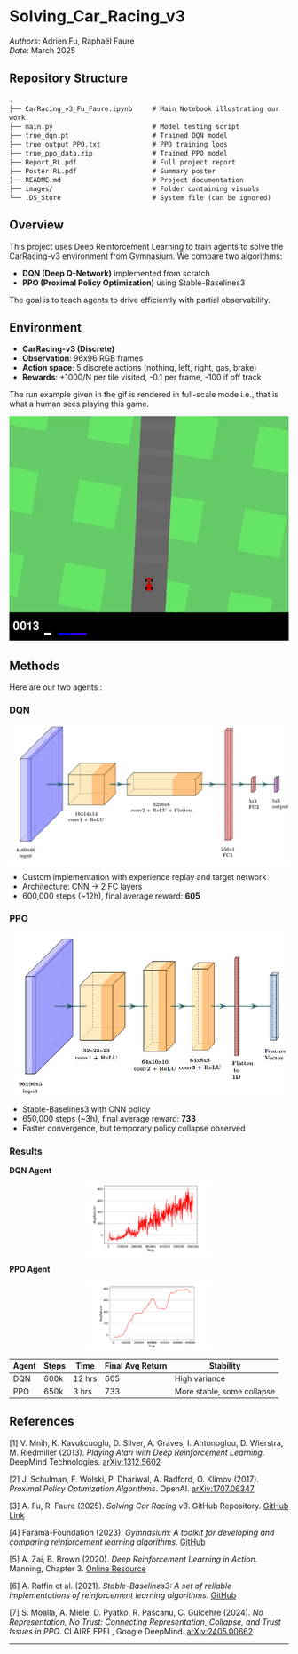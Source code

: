 # Solving_Car_Racing_v3

*Authors*: Adrien Fu, Raphaël Faure  
*Date*: March 2025

## Repository Structure

```
.
├── CarRacing_v3_Fu_Faure.ipynb     # Main Notebook illustrating our work
├── main.py                         # Model testing script
├── true_dqn.pt                     # Trained DQN model
├── true_output_PPO.txt             # PPO training logs
├── true_ppo_data.zip               # Trained PPO model
├── Report_RL.pdf                   # Full project report
├── Poster RL.pdf                   # Summary poster
├── README.md                       # Project documentation
├── images/                         # Folder containing visuals
└── .DS_Store                       # System file (can be ignored)
```



## Overview

This project uses Deep Reinforcement Learning to train agents to solve the CarRacing-v3 environment from Gymnasium. We compare two algorithms:

- **DQN (Deep Q-Network)** implemented from scratch
- **PPO (Proximal Policy Optimization)** using Stable-Baselines3

The goal is to teach agents to drive efficiently with partial observability.

## Environment

- **CarRacing-v3 (Discrete)**
- **Observation**: 96x96 RGB frames
- **Action space**: 5 discrete actions (nothing, left, right, gas, brake)
- **Rewards**: +1000/N per tile visited, -0.1 per frame, -100 if off track
  
The run example given in the gif is rendered in full-scale mode i.e., that is what a human sees playing this game.<br>

<p align='center'>
<img src='./images/run.gif'>
</p>


## Methods
Here are our two agents :
### DQN

<p align='center'>
<img src='./images/dqn architecture.png'>
</p>

- Custom implementation with experience replay and target network
- Architecture: CNN → 2 FC layers
- 600,000 steps (~12h), final average reward: **605**
  

### PPO

<p align='center'>
<img src='./images/ppo architecture.png'>
</p>

- Stable-Baselines3 with CNN policy
- 650,000 steps (~3h), final average reward: **733**
- Faster convergence, but temporary policy collapse observed

### Results

**DQN Agent**
<p align="center">
  <img src="./images/dqn_agent.png" alt="DQN Agent" width="45%"/>
</p>

**PPO Agent** 
<p align="center">
  <img src="./images/ppo_agent.png" alt="PPO Agent" width="45%"/>
</p>

| Agent | Steps | Time   | Final Avg Return | Stability       |
|-------|-------|--------|------------------|-----------------|
| DQN   | 600k  | 12 hrs | 605              | High variance   |
| PPO   | 650k  | 3 hrs  | 733              | More stable, some collapse |

## References

[1] V. Mnih, K. Kavukcuoglu, D. Silver, A. Graves, I. Antonoglou, D. Wierstra, M. Riedmiller (2013). *Playing Atari with Deep Reinforcement Learning*. DeepMind Technologies. [arXiv:1312.5602](https://arxiv.org/abs/1312.5602)

[2] J. Schulman, F. Wolski, P. Dhariwal, A. Radford, O. Klimov (2017). *Proximal Policy Optimization Algorithms*. OpenAI. [arXiv:1707.06347](https://arxiv.org/abs/1707.06347)

[3] A. Fu, R. Faure (2025). *Solving Car Racing v3*. GitHub Repository. [GitHub Link](https://github.com/Adri4000/Solving_Car_Racing_v3)

[4] Farama-Foundation (2023). *Gymnasium: A toolkit for developing and comparing reinforcement learning algorithms*. [GitHub](https://github.com/Farama-Foundation/Gymnasium)

[5] A. Zai, B. Brown (2020). *Deep Reinforcement Learning in Action*. Manning, Chapter 3. [Online Resource](https://livebook.manning.com/concept/deep-learning/q-network)

[6] A. Raffin et al. (2021). *Stable-Baselines3: A set of reliable implementations of reinforcement learning algorithms*. [GitHub](https://github.com/DLR-RM/stable-baselines3)

[7] S. Moalla, A. Miele, D. Pyatko, R. Pascanu, C. Gulcehre (2024). *No Representation, No Trust: Connecting Representation, Collapse, and Trust Issues in PPO*. CLAIRE EPFL, Google DeepMind. [arXiv:2405.00662](https://arxiv.org/pdf/2405.00662)


---







